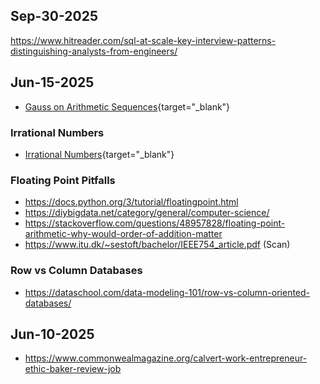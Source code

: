 ## Sep-30-2025
https://www.hitreader.com/sql-at-scale-key-interview-patterns-distinguishing-analysts-from-engineers/

## Jun-15-2025
- [Gauss on Arithmetic Sequences](https://mathbitsnotebook.com/Algebra2/Sequences/SSGauss.html){target="_blank"}

### Irrational Numbers

- [Irrational Numbers](https://www.mathsisfun.com/irrational-numbers.html){target="_blank"}

### Floating Point Pitfalls

- https://docs.python.org/3/tutorial/floatingpoint.html
- https://diybigdata.net/category/general/computer-science/
- https://stackoverflow.com/questions/48957828/floating-point-arithmetic-why-would-order-of-addition-matter
- https://www.itu.dk/~sestoft/bachelor/IEEE754_article.pdf (Scan)

### Row vs Column Databases

- https://dataschool.com/data-modeling-101/row-vs-column-oriented-databases/

## Jun-10-2025

- https://www.commonwealmagazine.org/calvert-work-entrepreneur-ethic-baker-review-job
